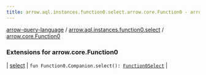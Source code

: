 ```yaml
---
title: arrow.aql.instances.function0.select.arrow.core.Function0 - arrow-query-language
---
```


[arrow-query-language](../../index.html) / [arrow.aql.instances.function0.select](../index.html) / [arrow.core.Function0](./index.html)

### Extensions for arrow.core.Function0

| [select](select.html) | `fun Function0.Companion.select(): `[`Function0Select`](../../arrow.aql.instances/-function0-select/index.html) |

